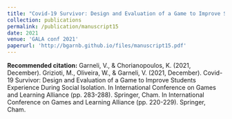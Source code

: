 ```yaml
---
title: "Covid-19 Survivor: Design and Evaluation of a Game to Improve Student Experience During Social Isolation"
collection: publications
permalink: /publication/manuscript15
date: 2021
venue: 'GALA conf 2021'
paperurl: 'http://bgarnb.github.io/files/manuscript15.pdf'
---
```


<b> Recommended citation:</b> Garneli, V., & Chorianopoulos, K. (2021, December). Grizioti, M., Oliveira, W., & Garneli, V. (2021, December). Covid-19 Survivor: Design and Evaluation of a Game to Improve Students Experience During Social Isolation. In International Conference on Games and Learning Alliance (pp. 283-288). Springer, Cham. In International Conference on Games and Learning Alliance (pp. 220-229). Springer, Cham.
